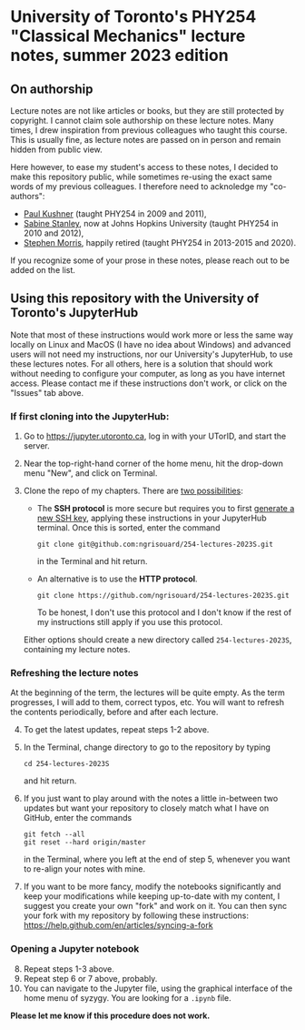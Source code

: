 # University of Toronto's PHY254 "Classical Mechanics" lecture notes, summer 2023 edition

## On authorship

Lecture notes are not like articles or books, but they are still protected by copyright. I cannot claim sole authorship on these lecture notes. Many times, I drew inspiration from previous colleagues who taught this course. This is usually fine, as lecture notes are passed on in person and remain hidden from public view.

Here however, to ease my student's access to these notes, I decided to make this repository public, while sometimes re-using the exact same words of my previous colleagues. I therefore need to acknoledge my "co-authors":
* [Paul Kushner](https://www.pjk.atmosp.physics.utoronto.ca/) (taught PHY254 in 2009 and 2011),
* [Sabine Stanley](https://sabinestanley.com/), now at Johns Hopkins University (taught PHY254 in 2010 and 2012),
* [Stephen Morris](https://imgflip.com/memegenerator/162372564/Domino-Effect), happily retired (taught PHY254 in 2013-2015 and 2020).

If you recognize some of your prose in these notes, please reach out to be added on the list.

## Using this repository with the University of Toronto's JupyterHub

Note that most of these instructions would work more or less the same way locally on Linux and MacOS (I have no idea about Windows) and advanced users will not need my instructions, nor our University's JupyterHub, to use these lectures notes. For all others, here is a solution that should work without needing to configure your computer, as long as you have internet access. Please contact me if these instructions don't work, or click on the "Issues" tab above.

### If first cloning into the JupyterHub:

1. Go to https://jupyter.utoronto.ca, log in with your UTorID, and start the server.
2. Near the top-right-hand corner of the home menu, hit the drop-down menu "New", and click on Terminal.
3. Clone the repo of my chapters. There are [two possibilities](https://www.howtogeek.com/devops/should-you-use-https-or-ssh-for-git/):
    * The **SSH protocol** is more secure but requires you to first [generate a new SSH key](https://docs.github.com/en/authentication/connecting-to-github-with-ssh/generating-a-new-ssh-key-and-adding-it-to-the-ssh-agent#generating-a-new-ssh-key), applying these instructions in your JupyterHub terminal. Once this is sorted, enter the command
        ```
        git clone git@github.com:ngrisouard/254-lectures-2023S.git
        ```
        in the Terminal and hit return. 

    * An alternative is to use the **HTTP protocol**.
        ```
        git clone https://github.com/ngrisouard/254-lectures-2023S.git
        ```
        To be honest, I don't use this protocol and I don't know if the rest of my instructions still apply if you use this protocol.
      
   Either options should create a new directory called `254-lectures-2023S`, containing my lecture notes.

### Refreshing the lecture notes

At the beginning of the term, the lectures will be quite empty. As the term progresses, I will add to them, correct typos, etc. You will want to refresh the contents periodically, before and after each lecture.

4. To get the latest updates, repeat steps 1-2 above.
5. In the Terminal, change directory to go to the repository by typing
    ```
    cd 254-lectures-2023S
    ```
    and hit return.

6. If you just want to play around with the notes a little in-between two updates but want your repository to closely match what I have on GitHub, enter the commands
    ```
    git fetch --all
    git reset --hard origin/master
    ```
    in the Terminal, where you left at the end of step 5, whenever you want to re-align your notes with mine.

7. If you want to be more fancy, modify the notebooks significantly and keep your modifications while keeping up-to-date with my content, I suggest you create your own "fork" and work on it. You can then sync your fork with my repository by following these instructions: https://help.github.com/en/articles/syncing-a-fork

### Opening a Jupyter notebook

8. Repeat steps 1-3 above.
9. Repeat step 6 or 7 above, probably.
10. You can navigate to the Jupyter file, using the graphical interface of the home menu of syzygy. You are looking for a `.ipynb` file.

**Please let me know if this procedure does not work.**
